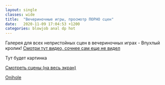 ```yaml
---
layout: single
classes: wide
title:  "Вечериночные игры, просмотр ПОРНО сцен"
date:   2020-11-09 17:04:53 +1200
categories: blowjob anal dp hot
---
```

Галерея для всех непристойных сцен в вечериночных играх - Впухлый кролик!
[Смотри тут видео, сочнее сам еще не видел](https://t.me/c/1176368763/73)

Тут будет картинка

[Смотреть сцены (на весь экран)](https://uploads.ungrounded.net/alternate/1393000/1393224_alternate_87460_r1.zip/)


[Onihole](https://uploads.ungrounded.net/603000/603921_Rock_Candy_[Onihole].swf)

